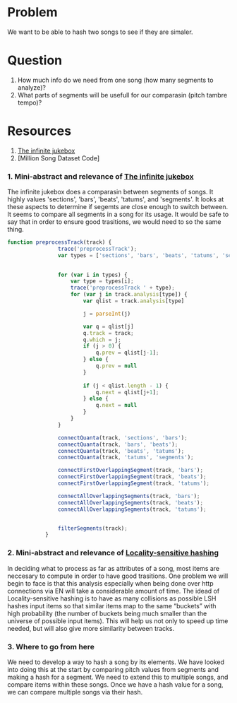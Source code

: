 # Problem
We want to be able to hash two songs to see if they are simaler.

# Question
1. How much info do we need from one song (how many segments to analyze)?
2. What parts of segments will be usefull for our comparasin (pitch tambre tempo)?

# Resources
1. [The infinite jukebox]
2. [Million Song Dataset Code]

### 1. Mini-abstract and relevance of [The infinite jukebox]
The infinite jukebox does a comparasin between segments of songs. It highly values 'sections', 'bars', 'beats', 'tatums', and 'segments'. It looks at these aspects to determine if segemts are close enough to switch between. It seems to compare all segments in a song for its usage. It would be safe to say that in order to ensure good trasitions, we would need to so the same thing.

```javascript
function preprocessTrack(track) {
                trace('preprocessTrack');
                var types = ['sections', 'bars', 'beats', 'tatums', 'segments'];

                
                for (var i in types) {
                    var type = types[i];
                    trace('preprocessTrack ' + type);
                    for (var j in track.analysis[type]) {
                        var qlist = track.analysis[type]

                        j = parseInt(j)

                        var q = qlist[j]
                        q.track = track;
                        q.which = j;
                        if (j > 0) {
                            q.prev = qlist[j-1];
                        } else {
                            q.prev = null
                        }
                        
                        if (j < qlist.length - 1) {
                            q.next = qlist[j+1];
                        } else {
                            q.next = null
                        }
                    }
                }

                connectQuanta(track, 'sections', 'bars');
                connectQuanta(track, 'bars', 'beats');
                connectQuanta(track, 'beats', 'tatums');
                connectQuanta(track, 'tatums', 'segments');

                connectFirstOverlappingSegment(track, 'bars');
                connectFirstOverlappingSegment(track, 'beats');
                connectFirstOverlappingSegment(track, 'tatums');

                connectAllOverlappingSegments(track, 'bars');
                connectAllOverlappingSegments(track, 'beats');
                connectAllOverlappingSegments(track, 'tatums');


                filterSegments(track);
            }


```

### 2. Mini-abstract and relevance of [Locality-sensitive hashing]
In deciding what to process as far as attributes of a song, most items are neccesary to compute in order to have good trasitions. One problem we will begin to face is that this analysis especially when being done over http connections via EN will take a considerable amount of time. The idead of Locality-sensitive hashing is to have as many collisions as possible LSH hashes input items so that similar items map to the same “buckets” with high probability (the number of buckets being much smaller than the universe of possible input items). This will help us not only to speed up time needed, but will also give more similarity between tracks.

### 3. Where to go from here
We need to develop a way to hash a song by its elements. We have looked into doing this at the start by comparing pitch values from segments and making a hash for a segment. We need to extend this to multiple songs, and compare items within these songs. Once we have a hash value for a song, we can compare multiple songs via their hash.


[The infinite jukebox]: http://labs.echonest.com/Uploader/index.html
[Locality-sensitive hashing]: http://en.wikipedia.org/wiki/Locality-sensitive_hashing

